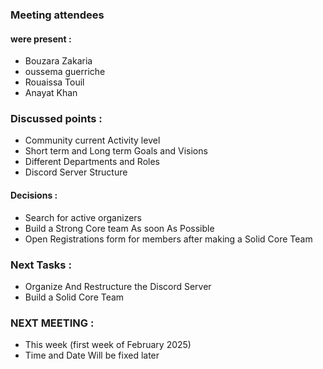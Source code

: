 ### Meeting attendees

#### were present : 
- Bouzara Zakaria
- oussema guerriche
- Rouaissa Touil
- Anayat Khan


### Discussed points :
- Community current Activity level
- Short term and Long term Goals and Visions
- Different Departments and Roles
- Discord Server Structure
  
#### Decisions : 
- Search for active organizers
- Build a Strong Core team As soon As Possible
- Open Registrations form for members after making a Solid Core Team
  

### Next Tasks : 
- Organize And Restructure the Discord Server
- Build a Solid Core Team
  

### NEXT MEETING :
- This week (first week of February 2025) 
- Time and Date Will be fixed later